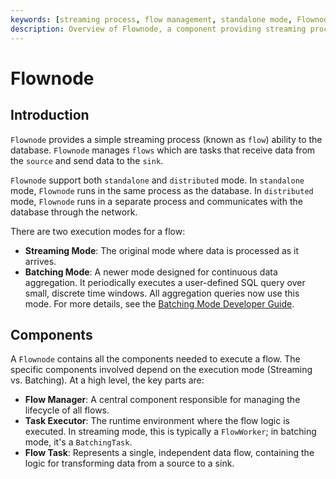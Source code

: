 ```yaml
---
keywords: [streaming process, flow management, standalone mode, Flownode components, Flownode limitations]
description: Overview of Flownode, a component providing streaming process capabilities to the database, including its components and current limitations.
---
```


# Flownode

## Introduction


`Flownode` provides a simple streaming process (known as `flow`) ability to the database. 
`Flownode` manages `flows` which are tasks that receive data from the `source` and send data to the `sink`.

`Flownode` support both `standalone` and `distributed` mode. In `standalone` mode, `Flownode` runs in the same process as the database. In `distributed` mode, `Flownode` runs in a separate process and communicates with the database through the network.

There are two execution modes for a flow:
- **Streaming Mode**: The original mode where data is processed as it arrives.
- **Batching Mode**: A newer mode designed for continuous data aggregation. It periodically executes a user-defined SQL query over small, discrete time windows. All aggregation queries now use this mode. For more details, see the [Batching Mode Developer Guide](./batching_mode.md).

## Components

A `Flownode` contains all the components needed to execute a flow. The specific components involved depend on the execution mode (Streaming vs. Batching). At a high level, the key parts are:

- **Flow Manager**: A central component responsible for managing the lifecycle of all flows.
- **Task Executor**: The runtime environment where the flow logic is executed. In streaming mode, this is typically a `FlowWorker`; in batching mode, it's a `BatchingTask`.
- **Flow Task**: Represents a single, independent data flow, containing the logic for transforming data from a source to a sink.